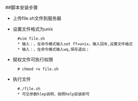 ##脚本安装步骤
* 上传file.sh文件到服务器
* 设置文件格式为unix
         
        #vim file.sh
        * 输入：，在命令模式输入set ff=unix，输入回车,设置文件格式
        * 输入：，在命令模式输入wq,保存退出；
* 赋权文件可执行权限

        # chmod +x file.sh
* 执行文件
        
        #./file.sh 
        * 可见参数hlep说明，按照help安装即可